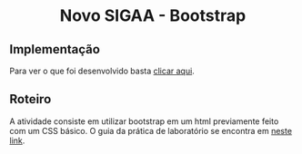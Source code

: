 <h1 align="center">Novo SIGAA - Bootstrap</h1>

## Implementação
Para ver o que foi desenvolvido basta [clicar aqui](https://izaias.me/tecnologias-web/assignments/novo-sigaa-bootstrap/).

## Roteiro
A atividade consiste em utilizar bootstrap em um html previamente feito com um CSS básico. O guia da prática de laboratório se encontra em [neste link](../../docs/lab06-bootstrap.pdf).